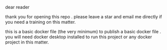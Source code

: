 dear reader 

thank you for opening this repo . please leave a star and email me directly if you need a training on this matter. 

this is a  basic docker file (the very minimum) to publish a basic docker file . you will need docker desktop installed to run this project or any docker project in this matter.

